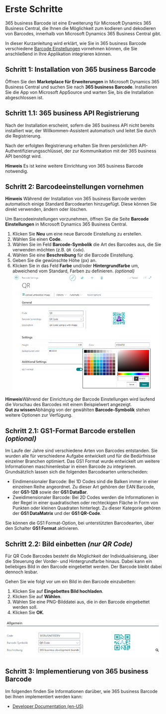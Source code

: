 # Erste Schritte

365 business Barcode ist eine Erweiterung für Microsoft Dynamics 365 Business Central, die Ihnen die Möglichkeit zum kodieren und dekodieren von Barcodes, innerhalb von Microsoft Dynamics 365 Business Central gibt.

In dieser Kurzanleitung wird erklärt, wie Sie in 365 business Barcode verschiedene [Barcode Einstellungen](barcode-settings.md) vornehmen können, die Sie anschließend in Ihre Applikation integrieren können.

## Schritt 1: Installation von 365 business Barcode

Öffnen Sie den **Marketplace für Erweiterungen** in Microsoft Dynamics 365 Business Central und suchen Sie nach **365 business Barcode**. Installieren Sie die App von Microsoft AppSource und warten Sie, bis die Installation abgeschlossen ist.

## Schritt 1.1: 365 business API Registrierung

Nach der Installation erscheint, sofern die 365 business API nicht bereits installiert war, der Willkommen-Assistent automatisch und leitet Sie durch die Registrierung.

Nach der erfolgten Registrierung erhalten Sie Ihren persönlichen API-Authentifizierungsschlüssel, der zur Kommunikation mit der 365 business API benötigt wird.<br>

<div class="alert alert-info">
    <i class="fa-duotone fa-thin fa-lightbulb fa-lg"></i>
    <strong>Hinweis</strong> Es ist keine weitere Einrichtung von 365 business Barcode notwendig.
</div>

## Schritt 2: Barcodeeinstellungen vornehmen

<div class="alert alert-info">
    <i class="fa-duotone fa-thin fa-lightbulb fa-lg"></i>
    <strong>Hinweis</strong> Während der Installation von 365 business Barcode werden automatisch einige Standard Barcodearten hinzugefügt. Diese können Sie direkt verwenden, ändern oder löschen.
</div>

Um Barcodeeinstellungen vorzunehmen, öffnen Sie die Seite **Barcode Einstellungen** in Microsoft Dynamics 365 Business Central.

 1. Klicken Sie **Neu** um eine neue Barcode Einstellung zu erstellen.
 2. Wählen Sie einen **Code**.
 3. Wählen Sie im Feld **Barcode-Symbolik** die Art des Barcodes aus, die Sie verwenden möchten (z.B. `QR Code`).
 4. Wählen Sie eine **Beschreibung** für die Barcode Einstellung.
 5. Geben Sie die gewünschte Höhe (px) an.
 6. Klicken Sie in das Feld **Farbe** und/oder **Hintergrundfarbe** um, abweichend vom Standard, Farben zu definieren. _(optional)_<br>![Farbauswahl](/assets/images/365-business-barcode/5c299f7b1b93a3b1b6c71d46c162491a9264e72fb4d66f9e435a182684624243.png)

<div class="alert alert-info">
    <i class="fa-duotone fa-thin fa-lightbulb fa-lg"></i>
    <strong>Hinweis</strong>Während der Einrichtung der Barcode Einstellungen wird laufend die Vorschau des Barcodes mit einem Beispielwert angezeigt.
</div>

<div class="alert alert-notice">
    <i class="fa-light fa-hand-point-up fa-lg"></i>
    <strong>Gut zu wissen</strong>Abhängig von der gewählten <b>Barcode-Symbolik</b> stehen weitere Optionen zur Verfügung.
</div>

## Schritt 2.1: GS1-Format Barcode erstellen _(optional)_

Im Laufe der Jahre sind verschiedene Arten von Barcodes entstanden. Sie wurden alle für verschiedene Aufgabe entwickelt und für die Bedürfnisse einzelner Branchen optimiert. Das GS1 Format wurde entwickelt um weitere Informationen maschinenlesbar in einen Barcode zu integrieren.
Grundsätzlich lassen sich die folgenden Barcodearten unterscheiden:

 - Eindimensionaler Barcode: Bei 1D Codes sind die Balken immer in einer einzelnen Reihe angeordnet. Zu dieser Art gehören der EAN Barcode, der **GS1-128** sowie der **GS1 DataBar**.
 - Zweidimensionaler Barcode: Bei 2D Codes werden die Informationen in der Regel in einer quadratischen oder rechteckigen Fläche in Form von Punkten oder kleinen Quadraten hinterlegt. Zu dieser Kategorie gehören der **GS1 DataMatrix** und der **GS1 QR-Code**.

Sie können die GS1 Format-Option, bei unterstützten Barcodearten, über den Schalter **GS1 Format** aktivieren.

## Schritt 2.2: Bild einbetten _(nur QR Code)_

Für QR Code Barcodes besteht die Möglichkeit der Individualisierung, über die Steuerung der Vorder- und Hintergrundfarbe hinaus. Dabei kann ein beliebiges Bild in den Barcode eingebettet werden. Der Barcode bleibt dabei dennoch lesbar.

Gehen Sie wie folgt vor um ein Bild in den Barcode einzubetten:

 1. Klicken Sie auf **Eingebettes Bild hochladen**.
 2. Klicken Sie auf **Wählen**.
 3. Wählen Sie eine PNG-Bilddatei aus, die in den Barcode eingebettet werden soll.
 4. Klicken Sie **OK**.

![QR Code mit eingebettetem Bild](/assets/images/365-business-barcode/953eae17f991ea69d2c1ae2559bfedd8566a13203981bdeed545e2f4a976c2fe.png)  

## Schritt 3: Implementierung von 365 business Barcode

Im folgenden finden Sie Informationen darüber, wie 365 business Barcode bei Ihnen implementiert werden kann:

 - [Developer Documentation (en-US)](../../al-developer/365businessbarcode/readme.md)
